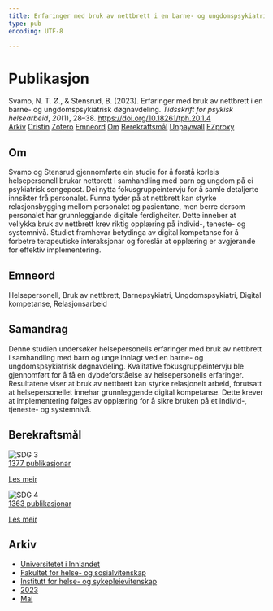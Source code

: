 ```yaml
---
title: Erfaringer med bruk av nettbrett i en barne- og ungdomspsykiatrisk døgnavdeling
type: pub
encoding: UTF-8

---
```

<h1>Publikasjon</h1>
<article id="csl-bib-container-AY7QHC87" class="csl-bib-container">
  <div class="csl-bib-body"> <div class="csl-entry">Svamo, N. T. Ø., &#38; Stensrud, B. (2023). Erfaringer med bruk av nettbrett i en barne- og ungdomspsykiatrisk døgnavdeling. <i>Tidsskrift for psykisk helsearbeid</i>, <i>20</i>(1), 28–38. <a href="https://doi.org/10.18261/tph.20.1.4">https://doi.org/10.18261/tph.20.1.4</a></div> </div>
  <div class="csl-bib-buttons">
    <a href="#taxonomy-article-AY7QHC87" alt="archive" class="csl-bib-button">Arkiv</a>
    <a href="https://app.cristin.no/results/show.jsf?id=2147509" alt="Cristin" class="csl-bib-button">Cristin</a>
    <a href="http://zotero.org/groups/5881554/items/AY7QHC87" alt="Zotero" class="csl-bib-button">Zotero</a>
    <a href="#keywords-article-AY7QHC87" alt="keywords" class="csl-bib-button">Emneord</a>
    <a href="#about-article-AY7QHC87" alt="about_pub" class="csl-bib-button">Om</a>
    <a href="#sdg-article-AY7QHC87" alt="sdg" class="csl-bib-button">Berekraftsmål</a>
    <a href="https://doi.org/10.18261/tph.20.1.4" alt="Unpaywall" class="csl-bib-button">Unpaywall</a>
    <a href="https://doi.org/10.18261/tph.20.1.4" alt="EZproxy" class="csl-bib-button">EZproxy</a>
  </div>
  <div id="csl-bib-meta-container-AY7QHC87"></div>
</article>
<div id="csl-bib-meta-AY7QHC87" class="csl-bib-meta">
  <article id="about-article-AY7QHC87" class="about_pub-article">
    <h1>Om</h1>
    Svamo og Stensrud gjennomførte ein studie for å forstå korleis helsepersonell brukar nettbrett i samhandling med barn og ungdom på ei psykiatrisk sengepost. Dei nytta fokusgruppeintervju for å samle detaljerte innsikter frå personalet. Funna tyder på at nettbrett kan styrke relasjonsbygging mellom personalet og pasientane, men berre dersom personalet har grunnleggjande digitale ferdigheiter. Dette inneber at vellykka bruk av nettbrett krev riktig opplæring på individ-, teneste- og systemnivå. Studiet framhevar betydinga av digital kompetanse for å forbetre terapeutiske interaksjonar og foreslår at opplæring er avgjerande for effektiv implementering.
  </article>
  <article id="keywords-article-AY7QHC87" class="keywords-article">
    <h1>Emneord</h1>
    Helsepersonell, Bruk av nettbrett, Barnepsykiatri, Ungdomspsykiatri, Digital kompetanse, Relasjonsarbeid
  </article>
  <article id="abstract-article-AY7QHC87" class="abstract-article">
    <h1>Samandrag</h1>
    Denne studien undersøker helsepersonells erfaringer med bruk av nettbrett i samhandling med barn og unge innlagt ved en barne- og ungdomspsykiatrisk døgnavdeling. Kvalitative fokusgruppeintervju ble gjennomført for å få en dybdeforståelse av helsepersonells erfaringer. Resultatene viser at bruk av nettbrett kan styrke relasjonelt arbeid, forutsatt at helsepersonellet innehar grunnleggende digital kompetanse. Dette krever at implementering følges av opplæring for å sikre bruken på et individ-, tjeneste- og systemnivå.
  </article>
  <article id="sdg-article-AY7QHC87" class="sdg-article">
    <h1>Berekraftsmål</h1>
    <div class="sdg-container"><div id="sdg3" class="sdg">
        <img src="{{< params subfolder >}}images/sdg/sdg03_nn.png" class="image" alt="SDG 3">
        <div class="sdg-overlay">
          <a href="{{< params subfolder >}}nn/archive/?sdg=3#archive" class="sdg-publication-count"><span>1377</span> publikasjonar</a>
          <p><a href="https://fn.no/om-fn/fns-baerekraftsmaal/god-helse-og-livskvalitet?lang=nno-NO" class="sdg-read-more">Les meir</a></p>
        </div>
      </div> <div id="sdg4" class="sdg">
        <img src="{{< params subfolder >}}images/sdg/sdg04_nn.png" class="image" alt="SDG 4">
        <div class="sdg-overlay">
          <a href="{{< params subfolder >}}nn/archive/?sdg=4#archive" class="sdg-publication-count"><span>1363</span> publikasjonar</a>
          <p><a href="https://fn.no/om-fn/fns-baerekraftsmaal/god-utdanning?lang=nno-NO" class="sdg-read-more">Les meir</a></p>
        </div>
      </div></div>
  </article>
  <article id="taxonomy-article-AY7QHC87" class="taxonomy-article">
    <h1>Arkiv</h1>
    <ul>
      <li><a href="{{< params subfolder >}}nn/archive/?key=3DCRN523">Universitetet i Innlandet</a></li>
      <li><a href="{{< params subfolder >}}nn/archive/?key=IDKFS3MX">Fakultet for helse- og sosialvitenskap</a></li>
      <li><a href="{{< params subfolder >}}nn/archive/?key=GTV4ECMZ">Institutt for helse- og sykepleievitenskap</a></li>
      <li><a href="{{< params subfolder >}}nn/archive/?key=RX9SDGSP">2023</a></li>
      <li><a href="{{< params subfolder >}}nn/archive/?key=W2MXEMME">Mai</a></li>
    </ul>
  </article>
</div>
